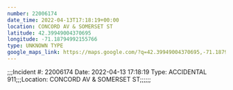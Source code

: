 ```yaml
---
number: 22006174
date_time: 2022-04-13T17:18:19+00:00
location: CONCORD AV & SOMERSET ST
latitude: 42.39949004370695
longitude: -71.18794992155766
type: UNKNOWN TYPE
google_maps_link: https://maps.google.com/?q=42.39949004370695,-71.18794992155766
---
```


;;;Incident #: 22006174  Date: 2022-04-13 17:18:19   Type: ACCIDENTAL 911;;;Location: CONCORD AV & SOMERSET ST;;;;;;
